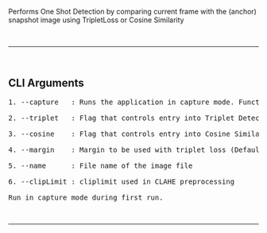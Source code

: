 Performs One Shot Detection by comparing current frame with the (anchor) snapshot image using TripletLoss or Cosine Similarity

&nbsp;

---

&nbsp;

## **CLI Arguments**


<pre>
1. --capture   : Runs the application in capture mode. Functionality can be found in Snapshot.py

2. --triplet   : Flag that controls entry into Triplet Detection

3. --cosine    : Flag that controls entry into Cosine Similarity Detection

4. --margin    : Margin to be used with triplet loss (Default: 1.0)

5. --name      : File name of the image file

6. --clipLimit : cliplimit used in CLAHE preprocessing

Run in capture mode during first run.
</pre>

&nbsp;

---